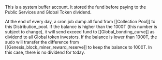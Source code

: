 This is a system buffer account. It stored the fund before paying to the Public Services and Global Token dividend.

At the end of every day, a cron job dump all fund from [[Collection Pool]] to this Distribution_pool. If the balance is higher than the 1000T (this number is subject to change), it will send exceed fund to [[Global_bonding_curve]] as dividend to all Global token investors. If the balance is lower than 1000T, the sudo will transfer the difference from [[Genesis_block_miner_reward_reserve]] to keep the balance to 1000T. In this case, there is no dividend for today.